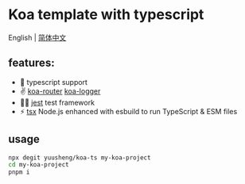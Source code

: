 # Koa template with typescript

English | [简体中文]()
## features:
- 💪 typescript support
- ✌️ [koa-router](https://github.com/koajs/router)  [koa-logger](https://github.com/koajs/logger)
- 👂🏻 [jest](https://jestjs.io/) test framework
- ⚡️ [tsx](https://github.com/esbuild-kit/tsx) Node.js enhanced with esbuild to run TypeScript & ESM files 

## usage
```bash
npx degit yuusheng/koa-ts my-koa-project
cd my-koa-project
pnpm i
```

